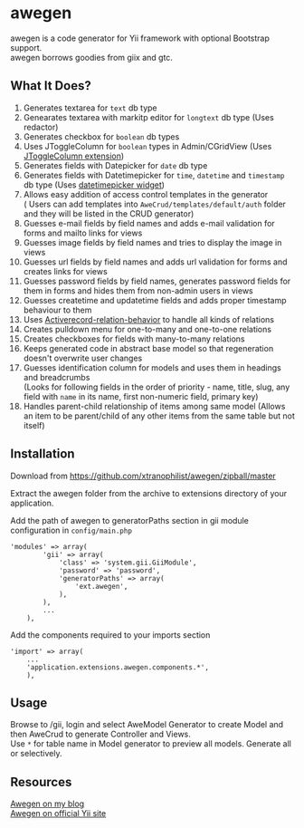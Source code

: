 # awegen

awegen is a code generator for Yii framework with optional Bootstrap support.  
awegen borrows goodies from giix and gtc.

## What It Does?

1. Generates textarea for `text` db type
2. Genearates textarea with markitp editor for `longtext` db type
(Uses redactor)
3. Generates checkbox for `boolean` db types
4. Uses JToggleColumn for `boolean` types in Admin/CGridView
(Uses [JToggleColumn extension](http://www.yiiframework.com/extension/jtogglecolumn/))
5. Generates fields with Datepicker for `date` db type
6. Generates fields with Datetimepicker for `time`, `datetime` and `timestamp` db type
(Uses [datetimepicker widget](http://www.yiiframework.com/extension/datetimepicker/))
7. Allows easy addition of access control templates in the generator  
( Users can add templates into `AweCrud/templates/default/auth` folder and they will be listed in the CRUD generator)
8. Guesses e-mail fields by field names and adds e-mail validation for forms and mailto links for views
9. Guesses image fields by field names and tries to display the image in views
10. Guesses url fields by field names and adds url validation for forms and creates links for views
11. Guesses password fields by field names, generates password fields for them in forms and hides them from non-admin users in views
12. Guesses createtime and updatetime fields and adds proper timestamp behaviour to them
13. Uses [Activerecord-relation-behavior](http://yiiext.github.com/extensions/activerecord-relation-behavior/index.html) to handle all kinds of relations
14. Creates pulldown menu for one-to-many and one-to-one relations
15. Creates checkboxes for fields with many-to-many relations
16. Keeps generated code in abstract base model so that regeneration doesn't overwrite user changes
17. Guesses identification column for models and uses them in headings and breadcrumbs  
(Looks for following fields in the order of priority - name, title, slug, any field  with `name` in its name, first non-numeric field, primary key)
18. Handles parent-child relationship of items among same model
(Allows an item to be parent/child of any other items from the same table but not itself)

## Installation

Download from <https://github.com/xtranophilist/awegen/zipball/master>

Extract the awegen folder from the archive to extensions directory of your application.

Add the path of awegen to generatorPaths section in gii module configuration in `config/main.php`

~~~
'modules' => array(
        'gii' => array(
            'class' => 'system.gii.GiiModule',
            'password' => 'password',
            'generatorPaths' => array(
                'ext.awegen',
            ),
        ),
        ...
    ),
~~~

Add the components required to your imports section

~~~
'import' => array(
    ...
    'application.extensions.awegen.components.*',
    ),
~~~

## Usage

Browse to /gii, login and select AweModel Generator to create Model and then AweCrud to generate Controller and Views.  
Use `*` for table name in Model generator to preview all models. Generate all or selectively.

## Resources

[Awegen on my blog](http://motorscript.com/awegen-code-generator-for-yii/)  
[Awegen on official Yii site](http://www.yiiframework.com/extension/awegen/)

